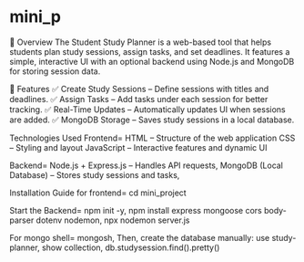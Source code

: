 # mini_p

🚀 Overview
The Student Study Planner is a web-based tool that helps students plan study sessions, assign tasks, and set deadlines. It features a simple, interactive UI with an optional backend using Node.js and MongoDB for storing session data.

🌟 Features
✅ Create Study Sessions – Define sessions with titles and deadlines.
✅ Assign Tasks – Add tasks under each session for better tracking.
✅ Real-Time Updates – Automatically updates UI when sessions are added.
✅ MongoDB Storage – Saves study sessions in a local database.

 Technologies Used
Frontend=
HTML – Structure of the web application
CSS – Styling and layout
JavaScript – Interactive features and dynamic UI

Backend=
Node.js + Express.js – Handles API requests,
MongoDB (Local Database) – Stores study sessions and tasks,

Installation Guide
for frontend=
cd mini_project

Start the Backend=
npm init -y,
npm install express mongoose cors body-parser dotenv nodemon,
npx nodemon server.js

For mongo shell=
mongosh,
Then, create the database manually:
use study-planner,
show collection,
db.studysession.find().pretty()
